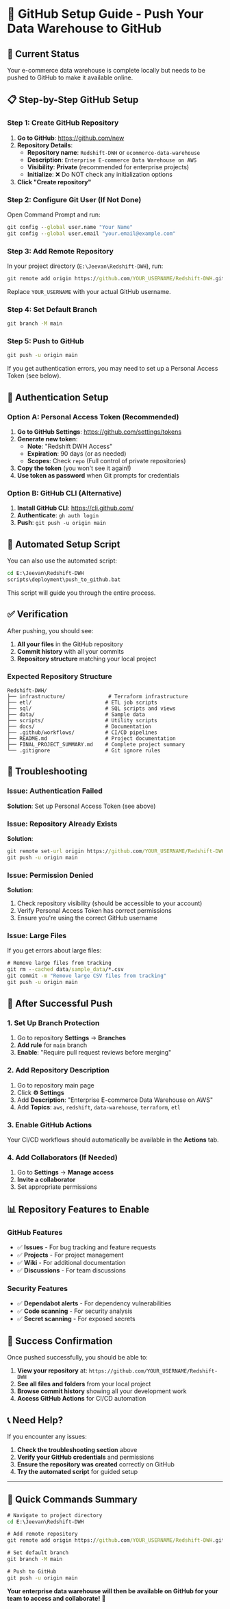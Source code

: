 # 🚀 GitHub Setup Guide - Push Your Data Warehouse to GitHub

## 🎯 **Current Status**

Your e-commerce data warehouse is complete locally but needs to be pushed to GitHub to make it available online.

## 📋 **Step-by-Step GitHub Setup**

### **Step 1: Create GitHub Repository**

1. **Go to GitHub**: https://github.com/new
2. **Repository Details**:
   - **Repository name**: `Redshift-DWH` or `ecommerce-data-warehouse`
   - **Description**: `Enterprise E-commerce Data Warehouse on AWS`
   - **Visibility**: **Private** (recommended for enterprise projects)
   - **Initialize**: ❌ Do NOT check any initialization options
3. **Click "Create repository"**

### **Step 2: Configure Git User (If Not Done)**

Open Command Prompt and run:

```cmd
git config --global user.name "Your Name"
git config --global user.email "your.email@example.com"
```

### **Step 3: Add Remote Repository**

In your project directory (`E:\Jeevan\Redshift-DWH`), run:

```cmd
git remote add origin https://github.com/YOUR_USERNAME/Redshift-DWH.git
```

Replace `YOUR_USERNAME` with your actual GitHub username.

### **Step 4: Set Default Branch**

```cmd
git branch -M main
```

### **Step 5: Push to GitHub**

```cmd
git push -u origin main
```

If you get authentication errors, you may need to set up a Personal Access Token (see below).

## 🔐 **Authentication Setup**

### **Option A: Personal Access Token (Recommended)**

1. **Go to GitHub Settings**: https://github.com/settings/tokens
2. **Generate new token**:
   - **Note**: "Redshift DWH Access"
   - **Expiration**: 90 days (or as needed)
   - **Scopes**: Check `repo` (Full control of private repositories)
3. **Copy the token** (you won't see it again!)
4. **Use token as password** when Git prompts for credentials

### **Option B: GitHub CLI (Alternative)**

1. **Install GitHub CLI**: https://cli.github.com/
2. **Authenticate**: `gh auth login`
3. **Push**: `git push -u origin main`

## 🚀 **Automated Setup Script**

You can also use the automated script:

```cmd
cd E:\Jeevan\Redshift-DWH
scripts\deployment\push_to_github.bat
```

This script will guide you through the entire process.

## ✅ **Verification**

After pushing, you should see:

1. **All your files** in the GitHub repository
2. **Commit history** with all your commits
3. **Repository structure** matching your local project

### **Expected Repository Structure**

```
Redshift-DWH/
├── infrastructure/              # Terraform infrastructure
├── etl/                        # ETL job scripts
├── sql/                        # SQL scripts and views
├── data/                       # Sample data
├── scripts/                    # Utility scripts
├── docs/                       # Documentation
├── .github/workflows/          # CI/CD pipelines
├── README.md                   # Project documentation
├── FINAL_PROJECT_SUMMARY.md    # Complete project summary
└── .gitignore                  # Git ignore rules
```

## 🔧 **Troubleshooting**

### **Issue: Authentication Failed**

**Solution**: Set up Personal Access Token (see above)

### **Issue: Repository Already Exists**

**Solution**: 
```cmd
git remote set-url origin https://github.com/YOUR_USERNAME/Redshift-DWH.git
git push -u origin main
```

### **Issue: Permission Denied**

**Solution**: 
1. Check repository visibility (should be accessible to your account)
2. Verify Personal Access Token has correct permissions
3. Ensure you're using the correct GitHub username

### **Issue: Large Files**

If you get errors about large files:

```cmd
# Remove large files from tracking
git rm --cached data/sample_data/*.csv
git commit -m "Remove large CSV files from tracking"
git push -u origin main
```

## 🎯 **After Successful Push**

### **1. Set Up Branch Protection**

1. Go to repository **Settings** → **Branches**
2. **Add rule** for `main` branch
3. **Enable**: "Require pull request reviews before merging"

### **2. Add Repository Description**

1. Go to repository main page
2. Click **⚙️ Settings**
3. Add **Description**: "Enterprise E-commerce Data Warehouse on AWS"
4. Add **Topics**: `aws`, `redshift`, `data-warehouse`, `terraform`, `etl`

### **3. Enable GitHub Actions**

Your CI/CD workflows should automatically be available in the **Actions** tab.

### **4. Add Collaborators (If Needed)**

1. Go to **Settings** → **Manage access**
2. **Invite a collaborator**
3. Set appropriate permissions

## 📊 **Repository Features to Enable**

### **GitHub Features**
- ✅ **Issues** - For bug tracking and feature requests
- ✅ **Projects** - For project management
- ✅ **Wiki** - For additional documentation
- ✅ **Discussions** - For team discussions

### **Security Features**
- ✅ **Dependabot alerts** - For dependency vulnerabilities
- ✅ **Code scanning** - For security analysis
- ✅ **Secret scanning** - For exposed secrets

## 🎉 **Success Confirmation**

Once pushed successfully, you should be able to:

1. **View your repository** at: `https://github.com/YOUR_USERNAME/Redshift-DWH`
2. **See all files and folders** from your local project
3. **Browse commit history** showing all your development work
4. **Access GitHub Actions** for CI/CD automation

## 📞 **Need Help?**

If you encounter any issues:

1. **Check the troubleshooting section** above
2. **Verify your GitHub credentials** and permissions
3. **Ensure the repository was created** correctly on GitHub
4. **Try the automated script** for guided setup

---

## 🚀 **Quick Commands Summary**

```cmd
# Navigate to project directory
cd E:\Jeevan\Redshift-DWH

# Add remote repository
git remote add origin https://github.com/YOUR_USERNAME/Redshift-DWH.git

# Set default branch
git branch -M main

# Push to GitHub
git push -u origin main
```

**Your enterprise data warehouse will then be available on GitHub for your team to access and collaborate!** 🎯
